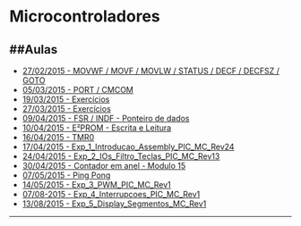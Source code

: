 # Microcontroladores
##Aulas
---
- [27/02/2015 - MOVWF / MOVF / MOVLW / STATUS / DECF / DECFSZ / GOTO ](https://github.com/pedrotk/FIAP-4ECA/blob/master/Microcontroladores/2015-02-27%20-%20Quadro%20Branco.md)
- [05/03/2015 - PORT / CMCOM ](https://github.com/pedrotk/FIAP-4ECA/blob/master/Microcontroladores/2015-03-05%20-%20Quadro%20Branco.md)
- [19/03/2015 - Exercícios](https://github.com/pedrotk/FIAP-4ECA/blob/master/Microcontroladores/2015-03-19%20-%20Quadro%20Branco.md)
- [27/03/2015 - Exercícios](https://github.com/pedrotk/FIAP-4ECA/blob/master/Microcontroladores/2015-03-27%20-%20Quadro%20Branco.md)
- [09/04/2015 - FSR / INDF - Ponteiro de dados ](https://github.com/pedrotk/FIAP-4ECA/blob/master/Microcontroladores/2015-04-09%20-%20Quadro%20Branco.md)
- [10/04/2015 - E²PROM - Escrita e Leitura ](https://github.com/pedrotk/FIAP-4ECA/blob/master/Microcontroladores/2015-04-10%20-%20Quadro%20Branco.md)
- [16/04/2015 - TMR0 ](https://github.com/pedrotk/FIAP-4ECA/blob/master/Microcontroladores/2015-04-16%20-%20Quadro%20Branco.md)
- [17/04/2015 - Exp_1_Introducao_Assembly_PIC_MC_Rev24](https://github.com/pedrotk/FIAP-4ECA/blob/master/Microcontroladores/2015-04-17%20-%20Exp_1.md)
- [24/04/2015 - Exp_2_IOs_Filtro_Teclas_PIC_MC_Rev13](https://github.com/pedrotk/FIAP-4ECA/blob/master/Microcontroladores/2015-04-24%20-%20Exp_2.md)
- [30/04/2015 - Contador em anel - Modulo 15](https://github.com/pedrotk/FIAP-4ECA/blob/master/Microcontroladores/2015-04-30%20-%20Exerc%C3%ADcio.md)
- [07/05/2015 - Ping Pong](https://github.com/pedrotk/FIAP-4ECA/blob/master/Microcontroladores/2015-05-07%20-%20Exerc%C3%ADcio.md)
- [14/05/2015 - Exp_3_PWM_PIC_MC_Rev1](https://github.com/pedrotk/FIAP-4ECA/blob/master/Microcontroladores/2015-05-14%20-%20Exp_3.md)
- [07/08-2015 - Exp_4_Interrupcoes_PIC_MC_Rev1](https://github.com/pedrotk/FIAP-4ECA/blob/master/Microcontroladores/2015-08-07%20-%20Exp_4.md)
- [13/08/2015 - Exp_5_Display_Segmentos_MC_Rev1]()

---
